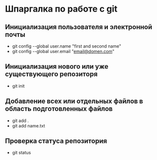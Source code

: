 # Шпаргалка по работе с git
## Инициализация пользователя и электронной почты
* git config --global user.name "first and second name"
* git config --global user.email "email@domen.com"

## Инициализация нового или уже существующего репозиторя
* git init

## Добавление всех или отдельных файлов в область подготовленных файлов
* git add .
* git add name.txt

## Проверка статуса репозитория
* git status